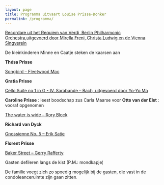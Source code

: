 ```yaml
---
layout: page
title: Programma uitvaart Louise Prisse-Donker
permalink: /programma/
---
```


[Recordare uit het Requiem van Verdi, Berlin Philharmonic Orchestra,uitgevoerd door Mirella Freni, Christa Ludwig en de Vienna Singverein](https://prisse.net/muziekmama/recordare.mp3)

De kleinkinderen Minne en Caatje steken de kaarsen aan

**Thésa Prisse**  

[Songbird – Fleetwood Mac](https://prisse.net/muziekmama/songbird.mp3)  

**Gratia Prisse**  

[Cello Suite no 1 in G - IV. Sarabande – Bach, uitgevoerd door Yo-Yo Ma](https://prisse.net/muziekmama/sarabande.mp3)

**Caroline Prisse**  : leest boodschap zus Carla Maarse voor
**Otto van der Elst**  : vooraf opgenomen

[The water is wide – Rory Block](https://prisse.net/muziekmama/thewateriswide.mp3)  

**Richard van Dyck**

[Gnossienne No. 5 – Erik Satie](https://prisse.net/muziekmama/satie_05.mp3)

**Florent Prisse**

[Baker Street – Gerry Rafferty](https://prisse.net/muziekmama/bakerstreet.mp3)

Gasten defileren langs de kist (P.M.: mondkapje)

De familie voegt zich zo spoedig mogelijk bij de gasten, die vast in de condoleanceruimte zijn gaan zitten.
